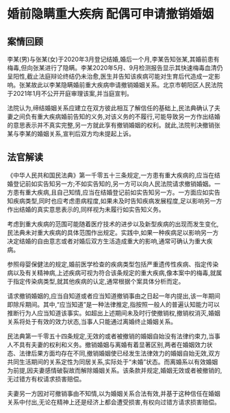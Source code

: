 # 婚前隐瞒重大疾病 配偶可申请撤销婚姻



## 案情回顾

李某(男)与张某(女)于2020年3月登记结婚,婚后一个月,李某告知张某,其婚前患有梅毒,但向张某进行了隐瞒。李某2020年5月、9月检测报告显示其快速梅毒血清仍呈阳性,截止法庭辩论终结仍未治愈,医生并告知该疾病可能对生育后代造成一定影响。张某故此以李某隐瞒婚前重大疾病申请撤销婚姻关系。北京市朝阳区人民法院于2021年1月不公开开庭审理该案,并当庭宣判。

法院认为,缔结婚姻关系应建立在双方彼此相互了解信任的基础上,民法典确认了夫妻之间负有重大疾病婚前告知的义务,对该义务的不履行,可能导致另一方作出结婚的意思表示并不真实完整,另一方就此享有撤销婚姻的权利。就此,法院判决撤销张某与李某的婚姻关系,宣判后双方均未提起上诉。

## 法官解读

《中华人民共和国民法典》第一千零五十三条规定,一方患有重大疾病的,应当在结婚登记前如实告知另一方;不如实告知的,另一方可以向人民法院请求撤销婚姻。一方患有重大疾病,且自己知情,应当在结婚登记前如实告知另一方。一方面应如实告知疾病类型,同时也应考虑患病程度,如果未及时告知疾病发展程度,足以影响另一方作出结婚的真实意思表示的,同样视为未履行如实告知义务。

考虑到重大疾病的范围可能随着医疗技术的进步以及新型疾病的出现而发生变化,民法典未对重大疾病的具体范围作出规定。实践中,如果一种疾病足以影响另一方决定结婚的自由意志或者对婚后双方生活造成重大的影响,通常可确认为重大疾病。

参照母婴保健法的规定,婚前医学检查的疾病类型包括严重遗传性疾病、指定传染病以及有关精神病,上述疾病可视为符合该条规定的重大疾病,像本案中的梅毒,就属于指定传染病类型,就其他疾病的认定,通常根据个案具体分析而定。

请求撤销婚姻的,应当自知道或者应当知道撤销事由之日起一年内提出,该一年期间即除斥期间。其中,“应当知道”是一种法律推定,指按照一般人的普遍认知能力可以推断行为人应当知道该事实。如超出上述期间未及时行使撤销权,撤销权消灭,婚姻关系将处于有效的效力状态,当事人只能通过离婚终止婚姻关系。

民法典第一千零五十四条规定,无效的或者被撤销的婚姻自始没有法律约束力,当事人不具有夫妻的权利和义务。撤销婚姻与离婚有着显著区别,两者在婚姻效力状态、法律后果方面均存在不同,撤销婚姻使已经发生法律效力的婚姻自始无效,双方共同生活期间的关系定性为同居关系,实际处于“未婚”状态。而离婚系以有效婚姻为前提,因夫妻感情破裂故而解除婚姻关系。该条款并规定,婚姻无效或者被撤销的,无过错方有权请求损害赔偿。

夫妻另一方因对可撤销事由不知情,以为婚姻关系合法有效,并基于这种信任在婚姻关系中付出,无论在精神上还是经济上都会遭受损害,有权向过错方请求损害赔偿。